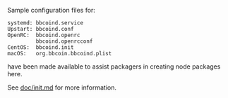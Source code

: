 Sample configuration files for:
```
systemd: bbcoind.service
Upstart: bbcoind.conf
OpenRC:  bbcoind.openrc
         bbcoind.openrcconf
CentOS:  bbcoind.init
macOS:   org.bbcoin.bbcoind.plist
```
have been made available to assist packagers in creating node packages here.

See [doc/init.md](../../doc/init.md) for more information.
